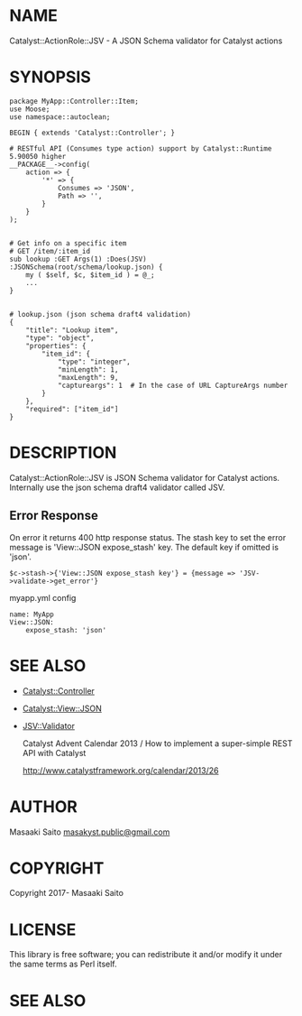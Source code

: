 # NAME

Catalyst::ActionRole::JSV - A JSON Schema validator for Catalyst actions

# SYNOPSIS

    package MyApp::Controller::Item;
    use Moose;
    use namespace::autoclean;

    BEGIN { extends 'Catalyst::Controller'; }

    # RESTful API (Consumes type action) support by Catalyst::Runtime 5.90050 higher
    __PACKAGE__->config(
        action => {
            '*' => {
                Consumes => 'JSON',
                Path => '', 
            }   
        }   
    );


    # Get info on a specific item
    # GET /item/:item_id
    sub lookup :GET Args(1) :Does(JSV) :JSONSchema(root/schema/lookup.json) {
        my ( $self, $c, $item_id ) = @_;
        ...
    }


    # lookup.json (json schema draft4 validation)
    { 
        "title": "Lookup item",
        "type": "object",
        "properties": {
            "item_id": { 
                "type": "integer",
                "minLength": 1,
                "maxLength": 9, 
                "captureargs": 1  # In the case of URL CaptureArgs number 
            }   
        },  
        "required": ["item_id"]
    } 

# DESCRIPTION

Catalyst::ActionRole::JSV is JSON Schema validator for Catalyst actions.
Internally use the json schema draft4 validator called JSV. 

## Error Response

On error it returns 400 http response status. The stash key to set the error message is 'View::JSON expose\_stash' key.
The default key if omitted is 'json'.

    $c->stash->{'View::JSON expose_stash key'} = {message => 'JSV->validate->get_error'}

myapp.yml config

    name: MyApp
    View::JSON:
        expose_stash: 'json'

# SEE ALSO

- [Catalyst::Controller](https://metacpan.org/pod/Catalyst::Controller)
- [Catalyst::View::JSON](https://metacpan.org/pod/Catalyst::View::JSON)
- [JSV::Validator](https://metacpan.org/pod/JSV::Validator)

    Catalyst Advent Calendar 2013 / How to implement a super-simple REST API with Catalyst

    http://www.catalystframework.org/calendar/2013/26
    

# AUTHOR

Masaaki Saito <masakyst.public@gmail.com>

# COPYRIGHT

Copyright 2017- Masaaki Saito

# LICENSE

This library is free software; you can redistribute it and/or modify
it under the same terms as Perl itself.

# SEE ALSO
